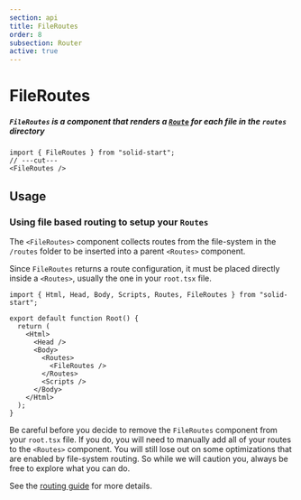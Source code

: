 ```yaml
---
section: api
title: FileRoutes
order: 8
subsection: Router
active: true
---
```


# FileRoutes

##### `FileRoutes` is a component that renders a [`Route`][route] for each file in the `routes` directory

<div class="text-lg">

```tsx twoslash
import { FileRoutes } from "solid-start";
// ---cut---
<FileRoutes />
```

</div>

<table-of-contents></table-of-contents>

## Usage

### Using file based routing to setup your `Routes`

The `<FileRoutes>` component collects routes from the file-system in the `/routes` folder to be inserted into a parent `<Routes>` component.

Since `FileRoutes` returns a route configuration, it must be placed directly inside a `<Routes>`, usually the one in your `root.tsx` file.

```tsx twoslash {8-10} filename="root.tsx"
import { Html, Head, Body, Scripts, Routes, FileRoutes } from "solid-start";

export default function Root() {
  return (
    <Html>
      <Head />
      <Body>
        <Routes>
          <FileRoutes />
        </Routes>
        <Scripts />
      </Body>
    </Html>
  );
}
```

<aside>

Be careful before you decide to remove the `FileRoutes` component from your `root.tsx` file. If you do, you will need to manually add all of your routes to the `<Routes>` component.
You will still lose out on some optimizations that are enabled by file-system routing. So while we will caution you, always be free to explore what you can do.

</aside>

See the [routing guide](/core-concepts/routing) for more details.


[route]: /api/Route
